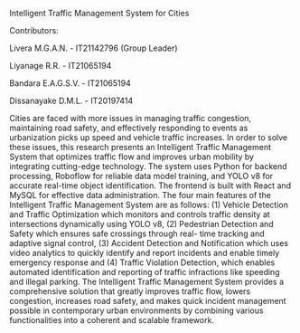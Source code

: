 Intelligent Traffic Management System for Cities 

Contributors:

 Livera M.G.A.N.    - IT21142796   (Group Leader)

 Liyanage R.R.      - IT21065194

 Bandara E.A.G.S.V. - IT21065194

 Dissanayake D.M.L. - IT20197414

Cities are faced with more issues in managing 
traffic congestion, maintaining road safety, and effectively 
responding to events as urbanization picks up speed and vehicle 
traffic increases. In order to solve these issues, this research 
presents an Intelligent Traffic Management System that 
optimizes traffic flow and improves urban mobility by 
integrating cutting-edge technology. The system uses Python for 
backend processing, Roboflow for reliable data model training, 
and YOLO v8 for accurate real-time object identification. The 
frontend is built with React and MySQL for effective data 
administration. The four main features of the Intelligent Traffic 
Management System are as follows: (1) Vehicle Detection and 
Traffic Optimization which monitors and controls traffic density 
at intersections dynamically using YOLO v8, (2) Pedestrian 
Detection and Safety which ensures safe crossings through real- 
time tracking and adaptive signal control, (3) Accident Detection 
and Notification which uses video analytics to quickly identify 
and report incidents and enable timely emergency response and 
(4) Traffic Violation Detection, which enables automated 
identification and reporting of traffic infractions like speeding 
and illegal parking. The Intelligent Traffic Management System 
provides a comprehensive solution that greatly improves traffic 
flow, lowers congestion, increases road safety, and makes quick 
incident management possible in contemporary urban 
environments by combining various functionalities into a 
coherent and scalable framework. 
